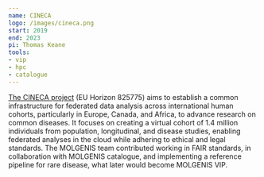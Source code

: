 ```yaml
---
name: CINECA
logo: /images/cineca.png
start: 2019
end: 2023
pi: Thomas Keane
tools:
- vip
- hpc
- catalogue
---
```


[The CINECA project](https://www.cineca-project.eu/) (EU Horizon 825775) aims to establish a common infrastructure for federated data analysis across international 
human 
cohorts, particularly in Europe, Canada,
and Africa, to advance research on common diseases. It focuses on creating a virtual cohort of 1.4 million individuals from population, longitudinal, and disease
studies, enabling federated analyses in the cloud while adhering to ethical and legal standards. The MOLGENIS team contributed working in FAIR standards, in 
collaboration with MOLGENIS catalogue, and 
implementing a reference pipeline for rare disease, what later would become MOLGENIS VIP. 